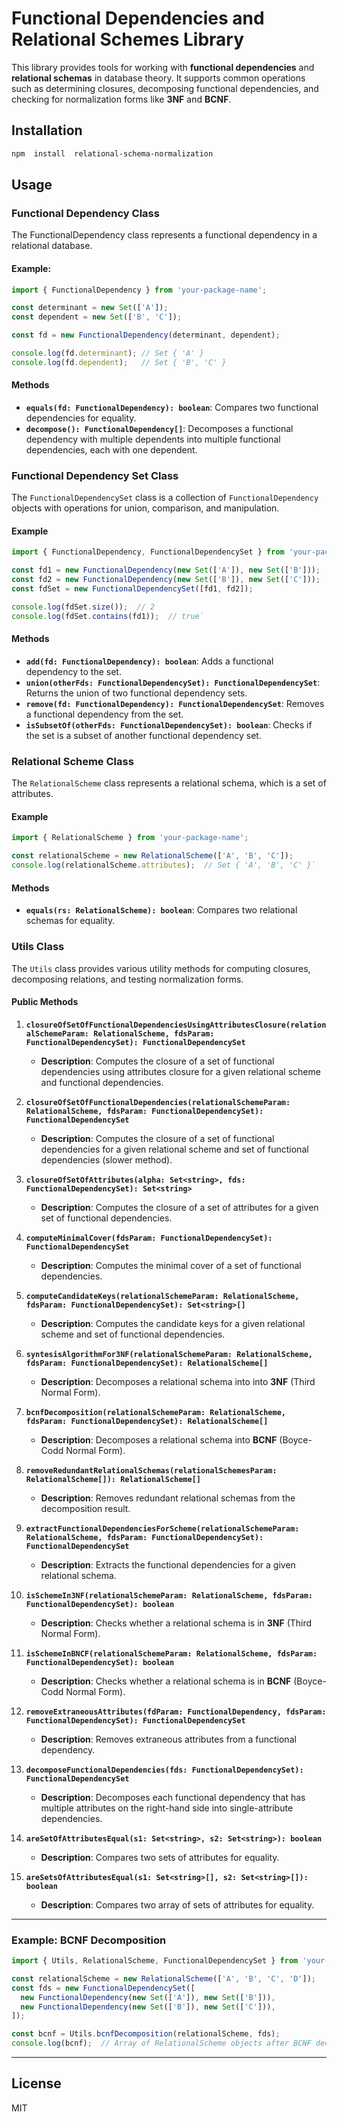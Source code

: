 # Functional Dependencies and Relational Schemes Library

This library provides tools for working with **functional dependencies** and **relational schemas** in database theory. It supports common operations such as determining closures, decomposing functional dependencies, and checking for normalization forms like **3NF** and **BCNF**.

## Installation
```bash
npm  install  relational-schema-normalization
```
## Usage

### Functional  Dependency  Class

The  FunctionalDependency  class  represents  a  functional  dependency  in  a  relational  database.

#### Example:
```typescript
import { FunctionalDependency } from 'your-package-name';

const determinant = new Set(['A']);
const dependent = new Set(['B', 'C']);

const fd = new FunctionalDependency(determinant, dependent);

console.log(fd.determinant); // Set { 'A' }
console.log(fd.dependent);   // Set { 'B', 'C' }
```

#### Methods

-   **`equals(fd: FunctionalDependency): boolean`**: Compares two functional dependencies for equality.
-   **`decompose(): FunctionalDependency[]`**: Decomposes a functional dependency with multiple dependents into multiple functional dependencies, each with one dependent.

### Functional Dependency Set Class

The `FunctionalDependencySet` class is a collection of `FunctionalDependency` objects with operations for union, comparison, and manipulation.

#### Example

```typescript
import { FunctionalDependency, FunctionalDependencySet } from 'your-package-name';

const fd1 = new FunctionalDependency(new Set(['A']), new Set(['B']));
const fd2 = new FunctionalDependency(new Set(['B']), new Set(['C']));
const fdSet = new FunctionalDependencySet([fd1, fd2]);

console.log(fdSet.size());  // 2
console.log(fdSet.contains(fd1));  // true` 
```

#### Methods

-   **`add(fd: FunctionalDependency): boolean`**: Adds a functional dependency to the set.
-   **`union(otherFds: FunctionalDependencySet): FunctionalDependencySet`**: Returns the union of two functional dependency sets.
-   **`remove(fd: FunctionalDependency): FunctionalDependencySet`**: Removes a functional dependency from the set.
-   **`isSubsetOf(otherFds: FunctionalDependencySet): boolean`**: Checks if the set is a subset of another functional dependency set.

### Relational Scheme Class

The `RelationalScheme` class represents a relational schema, which is a set of attributes.

#### Example

```typescript
import { RelationalScheme } from 'your-package-name';

const relationalScheme = new RelationalScheme(['A', 'B', 'C']);
console.log(relationalScheme.attributes);  // Set { 'A', 'B', 'C' }` 
```

#### Methods

-   **`equals(rs: RelationalScheme): boolean`**: Compares two relational schemas for equality.

### Utils Class

The `Utils` class provides various utility methods for computing closures, decomposing relations, and testing normalization forms.

#### Public Methods

1.  **`closureOfSetOfFunctionalDependenciesUsingAttributesClosure(relationalSchemeParam: RelationalScheme, fdsParam: FunctionalDependencySet): FunctionalDependencySet`**
    
    -   **Description**: Computes the closure of a set of functional dependencies using attributes closure for a given relational scheme and functional dependencies.
2.  **`closureOfSetOfFunctionalDependencies(relationalSchemeParam: RelationalScheme, fdsParam: FunctionalDependencySet): FunctionalDependencySet`**
    
    -   **Description**: Computes the closure of a set of functional dependencies for a given relational scheme and set of functional dependencies (slower method).
3.  **`closureOfSetOfAttributes(alpha: Set<string>, fds: FunctionalDependencySet): Set<string>`**
    
    -   **Description**: Computes the closure of a set of attributes for a given set of functional dependencies.
4.  **`computeMinimalCover(fdsParam: FunctionalDependencySet): FunctionalDependencySet`**
    
    -   **Description**: Computes the minimal cover of a set of functional dependencies.
5.  **`computeCandidateKeys(relationalSchemeParam: RelationalScheme, fdsParam: FunctionalDependencySet): Set<string>[]`**
    
    -   **Description**: Computes the candidate keys for a given relational scheme and set of functional dependencies.
6.  **`syntesisAlgorithmFor3NF(relationalSchemeParam: RelationalScheme, fdsParam: FunctionalDependencySet): RelationalScheme[]`**
    
    -   **Description**: Decomposes a relational schema into into **3NF** (Third Normal Form).
7.  **`bcnfDecomposition(relationalSchemeParam: RelationalScheme, fdsParam: FunctionalDependencySet): RelationalScheme[]`**
    
    -   **Description**: Decomposes a relational schema into **BCNF** (Boyce-Codd Normal Form).
8.  **`removeRedundantRelationalSchemas(relationalSchemesParam: RelationalScheme[]): RelationalScheme[]`**
    
    -   **Description**: Removes redundant relational schemas from the decomposition result.
9.  **`extractFunctionalDependenciesForScheme(relationalSchemeParam: RelationalScheme, fdsParam: FunctionalDependencySet): FunctionalDependencySet`**
    
    -   **Description**: Extracts the functional dependencies for a given relational schema.
10.  **`isSchemeIn3NF(relationalSchemeParam: RelationalScheme, fdsParam: FunctionalDependencySet): boolean`**
    

     -   **Description**: Checks whether a relational schema is in **3NF** (Third Normal Form).

11.  **`isSchemeInBNCF(relationalSchemeParam: RelationalScheme, fdsParam: FunctionalDependencySet): boolean`**

     -   **Description**: Checks whether a relational schema is in **BCNF** (Boyce-Codd Normal Form).

12.  **`removeExtraneousAttributes(fdParam: FunctionalDependency, fdsParam: FunctionalDependencySet): FunctionalDependencySet`**

     -   **Description**: Removes extraneous attributes from a functional dependency.

13.  **`decomposeFunctionalDependencies(fds: FunctionalDependencySet): FunctionalDependencySet`**

     -   **Description**: Decomposes each functional dependency that has multiple attributes on the right-hand side into single-attribute dependencies.

14.  **`areSetOfAttributesEqual(s1: Set<string>, s2: Set<string>): boolean`**

     -   **Description**: Compares two sets of attributes for equality.

15.  **`areSetsOfAttributesEqual(s1: Set<string>[], s2: Set<string>[]): boolean`**

     -   **Description**: Compares two array of sets of attributes for equality.

----------

### Example: BCNF Decomposition

```typescript
import { Utils, RelationalScheme, FunctionalDependencySet } from 'your-package-name';

const relationalScheme = new RelationalScheme(['A', 'B', 'C', 'D']);
const fds = new FunctionalDependencySet([
  new FunctionalDependency(new Set(['A']), new Set(['B'])),
  new FunctionalDependency(new Set(['B']), new Set(['C'])),
]);

const bcnf = Utils.bcnfDecomposition(relationalScheme, fds);
console.log(bcnf);  // Array of RelationalScheme objects after BCNF decomposition` 
```
----------
## License

MIT